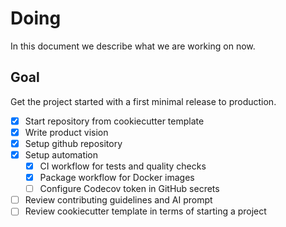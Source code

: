 # Doing

In this document we describe what we are working on now.

## Goal

Get the project started with a first minimal release to production.

- [x] Start repository from cookiecutter template
- [x] Write product vision
- [x] Setup github repository
- [x] Setup automation
  - [x] CI workflow for tests and quality checks
  - [x] Package workflow for Docker images
  - [ ] Configure Codecov token in GitHub secrets
- [ ] Review contributing guidelines and AI prompt
- [ ] Review cookiecutter template in terms of starting a project

